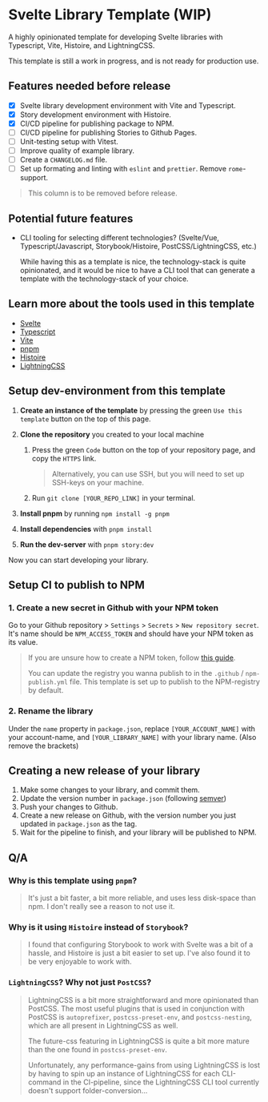 # Svelte Library Template (WIP)

A highly opinionated template for developing Svelte libraries with Typescript, Vite, Histoire, and LightningCSS.

This template is still a work in progress, and is not ready for production use.

## Features needed before release

- [x] Svelte library development environment with Vite and Typescript.
- [x] Story development environment with Histoire.
- [x] CI/CD pipeline for publishing package to NPM.
- [ ] CI/CD pipeline for publishing Stories to Github Pages.
- [ ] Unit-testing setup with Vitest.
- [ ] Improve quality of example library.
- [ ] Create a `CHANGELOG.md` file.
- [ ] Set up formating and linting with `eslint` and `prettier`. Remove `rome`-support.

> This column is to be removed before release.

## Potential future features
- CLI tooling for selecting different technologies? (Svelte/Vue, Typescript/Javascript, Storybook/Histoire, PostCSS/LightningCSS, etc.)

   While having this as a template is nice, the technology-stack is quite opinionated, and it would be nice to have a CLI tool that can generate a template with the technology-stack of your choice.

## Learn more about the tools used in this template

- [Svelte](https://svelte.dev/)
- [Typescript](https://www.typescriptlang.org/)
- [Vite](https://vitejs.dev/)
- [pnpm](https://pnpm.io/)
- [Histoire](histoire.dev)
- [LightningCSS](https://lightningcss.dev/)
<!-- - [Vitest](https://vitest.dev/) -->

## Setup dev-environment from this template

1. **Create an instance of the template** by pressing the green `Use this template` button on the top of this page.

2. **Clone the repository** you created to your local machine
   1. Press the green `Code` button on the top of your repository page, and copy the `HTTPS` link.

        > Alternatively, you can use SSH, but you will need to set up SSH-keys on your machine.

   2. Run `git clone [YOUR_REPO_LINK]` in your terminal.

3. **Install pnpm** by running `npm install -g pnpm`

4. **Install dependencies** with `pnpm install`

5. **Run the dev-server** with `pnpm story:dev`

Now you can start developing your library.

## Setup CI to publish to NPM

### 1. **Create a new secret in Github with your NPM token**

Go to your Github repository > `Settings` > `Secrets` > `New repository secret`. It's name should be `NPM_ACCESS_TOKEN` and should have your NPM token as its value.

> If you are unsure how to create a NPM token, follow [this guide](https://docs.npmjs.com/creating-and-viewing-access-tokens).
>
> You can update the registry you wanna publish to in the `.github` / `npm-publish.yml` file. This template is set up to publish to the NPM-registry by default.

### 2. **Rename the library**

Under the `name` property in `package.json`, replace `[YOUR_ACCOUNT_NAME]` with your account-name, and `[YOUR_LIBRARY_NAME]` with your library name. (Also remove the brackets)

## Creating a new release of your library

1. Make some changes to your library, and commit them.
2. Update the version number in `package.json` (following [semver](https://semver.org/))
3. Push your changes to Github.
4. Create a new release on Github, with the version number you just updated in `package.json` as the tag.
5. Wait for the pipeline to finish, and your library will be published to NPM.

## Q/A

### Why is this template using `pnpm`?

> It's just a bit faster, a bit more reliable, and uses less disk-space than npm. I don't really see a reason to not use it.

### Why is it using `Histoire` instead of `Storybook`?

> I found that configuring Storybook to work with Svelte was a bit of a hassle, and Histoire is just a bit easier to set up. I've also found it to be very enjoyable to work with.

### `LightningCSS`? Why not just `PostCSS`?

> LightningCSS is a bit more straightforward and more opinionated than PostCSS. The most useful plugins that is used in conjunction with PostCSS is `autoprefixer`, `postcss-preset-env`, and `postcss-nesting`, which are all present in LightningCSS as well.
>
> The future-css featuring in LightningCSS is quite a bit more mature than the one found in `postcss-preset-env`.
>
> Unfortunately, any performance-gains from using LightningCSS is lost by having to spin up an instance of LightningCSS for each CLI-command in the CI-pipeline, since the LightningCSS CLI tool currently doesn't support folder-conversion...
